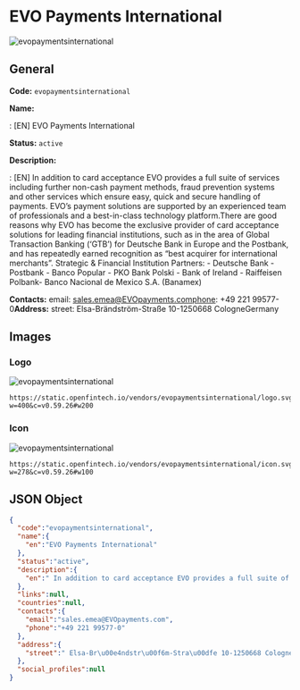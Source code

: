 
# EVO Payments International 
![evopaymentsinternational](https://static.openfintech.io/vendors/evopaymentsinternational/logo.svg?w=400&c=v0.59.26#w200)  

## General 
 
**Code:** `evopaymentsinternational` 
 
**Name:** 
 
:	[EN] EVO Payments International 
 
**Status:** `active` 
 
**Description:** 
 
: [EN]  In addition to card acceptance EVO provides a full suite of services including further non-cash payment methods, fraud prevention systems and other services which ensure easy, quick and secure handling of payments. EVO’s payment solutions are supported by an experienced team of professionals and a best-in-class technology platform.There are good reasons why EVO has become the exclusive provider of card acceptance solutions for leading financial institutions, such as in the area of Global Transaction Banking (‘GTB’) for Deutsche Bank in Europe and the Postbank, and has repeatedly earned recognition as “best acquirer for international merchants”. Strategic & Financial Institution Partners: - Deutsche Bank - Postbank - Banco Popular - PKO Bank Polski - Bank of Ireland - Raiffeisen Polbank- Banco Nacional de Mexico S.A. (Banamex)  
 
**Contacts:** 
email: sales.emea@EVOpayments.comphone: +49 221 99577-0**Address:** 
street:  Elsa-Brändström-Straße 10-1250668 CologneGermany  

## Images 

### Logo 
 
![evopaymentsinternational](https://static.openfintech.io/vendors/evopaymentsinternational/logo.svg?w=400&c=v0.59.26#w200)  

```
https://static.openfintech.io/vendors/evopaymentsinternational/logo.svg?w=400&c=v0.59.26#w200
```  

### Icon 
 
![evopaymentsinternational](https://static.openfintech.io/vendors/evopaymentsinternational/icon.svg?w=278&c=v0.59.26#w100)  

```
https://static.openfintech.io/vendors/evopaymentsinternational/icon.svg?w=278&c=v0.59.26#w100
```  

## JSON Object 

```json
{
  "code":"evopaymentsinternational",
  "name":{
    "en":"EVO Payments International"
  },
  "status":"active",
  "description":{
    "en":" In addition to card acceptance EVO provides a full suite of services including further non-cash payment methods, fraud prevention systems and other services which ensure easy, quick and secure handling of payments. EVO\u2019s payment solutions are supported by an experienced team of professionals and a best-in-class technology platform.There are good reasons why EVO has become the exclusive provider of card acceptance solutions for leading financial institutions, such as in the area of Global Transaction Banking (\u2018GTB\u2019) for Deutsche Bank in Europe and the Postbank, and has repeatedly earned recognition as \u201cbest acquirer for international merchants\u201d. Strategic & Financial Institution Partners: - Deutsche Bank - Postbank - Banco Popular - PKO Bank Polski - Bank of Ireland - Raiffeisen Polbank- Banco Nacional de Mexico S.A. (Banamex) "
  },
  "links":null,
  "countries":null,
  "contacts":{
    "email":"sales.emea@EVOpayments.com",
    "phone":"+49 221 99577-0"
  },
  "address":{
    "street":" Elsa-Br\u00e4ndstr\u00f6m-Stra\u00dfe 10-1250668 CologneGermany "
  },
  "social_profiles":null
}
```  
